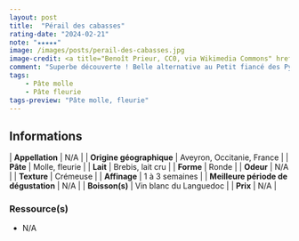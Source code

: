 ```yaml
---
layout: post
title:  "Pérail des cabasses"
rating-date: "2024-02-21"
note: "★★★★★"
image: /images/posts/perail-des-cabasses.jpg
image-credit: <a title="Benoît Prieur, CC0, via Wikimedia Commons" href="https://commons.wikimedia.org/wiki/File:Cheese_P%C3%A9rail.jpg">Benoît Prieur, CC0, via Wikimedia Commons</a>
comment: "Superbe découverte ! Belle alternative au Petit fiancé des Pyrénées."
tags:
    - Pâte molle
    - Pâte fleurie
tags-preview: "Pâte molle, fleurie"
---
```


## Informations

| **Appellation** | N/A |
| **Origine géographique** | Aveyron, Occitanie, France |
| **Pâte** | Molle, fleurie |
| **Lait** | Brebis, lait cru |
| **Forme** | Ronde |
| **Odeur** | N/A |
| **Texture** | Crémeuse |
| **Affinage** | 1 à 3 semaines |
| **Meilleure période de dégustation** | N/A |
| **Boisson(s)** | Vin blanc du Languedoc |
| **Prix** | N/A |

### Ressource(s)
* N/A